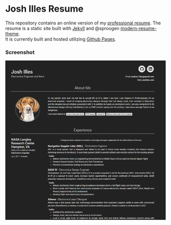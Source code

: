 # Josh Illes Resume

This repository contains an online version of my [professional resume](https://jtilles.github.io/). The resume is a static site built with [Jekyll](https://jekyllrb.com/) and @sproogen [modern-resume-theme](https://github.com/sproogen/modern-resume-theme).  
It is currently built and hosted utilizing [Github Pages](github.io).

### Screenshot
![img](images/screenshot.png)
